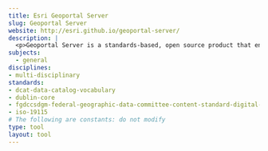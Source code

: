 ```yaml
---
title: Esri Geoportal Server
slug: Geoportal Server
website: http://esri.github.io/geoportal-server/
description: |
  <p>Geoportal Server is a standards-based, open source product that enables discovery and use of geospatial resources including data and services.</p>
subjects:
  - general
disciplines:
- multi-disciplinary
standards:
- dcat-data-catalog-vocabulary
- dublin-core
- fgdccsdgm-federal-geographic-data-committee-content-standard-digital-ge
- iso-19115
# The following are constants: do not modify
type: tool
layout: tool
---
```

